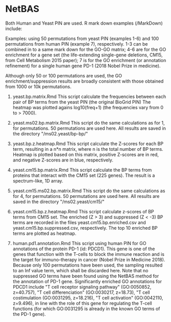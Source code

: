 # NetBAS
Both Human and Yeast PIN are used.
R mark down examples (/MarkDown) include:

Examples: using 50 permutations from yeast PIN (examples 1-6) and 100 permutations from human PIN (example 7), respectively.
1-3 can be combined in to a same mark down for the GO-GO matrix; 4-6 are for the GO enrichment for a gene set (the life-extending single-gene deletions, CM15, from Cell Metabolism 2015 paper); 7 is for the GO enrichment (or annotation refinement) for a single human gene PD-1 (2018 Nobel Prize in medicine).

Although only 50 or 100 permutations are used, the GO enrichment/suppression results are broadly consistent with those obtained from 1000 or 10k permutations.
  
1. yeast.bp.matrix.Rmd
This script calculate the frequencies between each pair of BP terms from the yeast PIN (the original BioGrid PIN)
The heatmap was plotted agains log10(freq+1) (the frequencies vary from 0 to > 7000).

2. yeast.ms02.bp.matrix.Rmd
This script do the same calculations as for 1, for permutations. 50 permutations are used here.
All results are saved in the directory "/ms02.yeast/bp-bp/"

3. yeast.bp.z.heatmap.Rmd
This script calculate the Z-scores for each BP term, resulting in a n*n matrix, where n is the total number of BP terms.
Heatmap is plotted based on this matrix, positive Z-scores are in red, and negative Z-scores are in blue, respectively.

4. yeast.cm15.bp.matrix.Rmd
This script calculate the BP terms from proteins that interact with the CM15 set (225 genes).
The result is a spectrum-like, 1D array.

5. yeast.cm15.ms02.bp.matrix.Rmd
This script do the same calculations as for 4, for permutations. 50 permutations are used here.
All results are saved in the directory "/ms02.yeast/cm15/"

6. yeast.cm15.bp.z.heatmap.Rmd
This script calculate z-scores of BP terms from CM15 set.
The enriched (Z > 3) and suppressed (Z < -3) BP terms are recorded in the files yeast.cm15.bp.enriched.csv and yeast.cm15.bp.suppressed.csv, respectively.
The top 10 enriched BP terms are plotted as heatmap.

7. human.pd1.annotation.Rmd
This script using human PIN for GO annotations of the protein PD-1 (id: PDCD1). This gene is one of the genes that function with the T-cells to block the immune reaction and is the target for immuno-therapy in cancer (Nobel Prize in Medicine 2018). 
Because only 100 permutations have been used, the sampling resulted to an Inf value term, which shall be discarded here.
Note that no suppressed GO terms have been found using the NetBAS method for the annotation of PD-1 gene.
Significantly enriched GO annotations for PDCD1 include "T cell receptor signaling pathway" (GO:0050852, z=40.757), "T cell differenciation" (GO:0030217, z=18.73), "T cell costimulation (GO:0031295, z=18.216), "T cell activation" (GO:0042110, z=9.496), in line with the role of this gene for regulating the T-cell functions (for which GO:0031295 is already in the known GO terms of the PD-1 gene).
